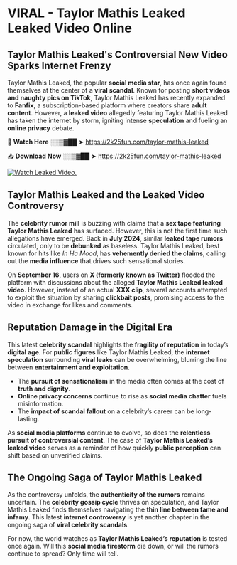 # VIRAL - Taylor Mathis Leaked Leaked Video Online

## **Taylor Mathis Leaked's Controversial New Video Sparks Internet Frenzy**  

Taylor Mathis Leaked, the popular **social media star**, has once again found themselves at the center of a **viral scandal**. Known for posting **short videos and naughty pics on TikTok**, Taylor Mathis Leaked has recently expanded to **Fanfix**, a subscription-based platform where creators share **adult content**. However, a **leaked video** allegedly featuring Taylor Mathis Leaked has taken the internet by storm, igniting intense **speculation** and fueling an **online privacy** debate.  

🔴 **Watch Here** ░░▒▓██ ➤ https://2k25fun.com/taylor-mathis-leaked  

📥 **Download Now** ░░▒▓██ ➤ https://2k25fun.com/taylor-mathis-leaked  

[![Watch Leaked Video.](https://miro.medium.com/v2/resize:fit:828/format:webp/1*cilzJN44JGOrTw9NJCrNHA.gif "Watch Leaked Video")](https://2k25fun.com/taylor-mathis-leaked)

## **Taylor Mathis Leaked and the Leaked Video Controversy**  

The **celebrity rumor mill** is buzzing with claims that a **sex tape featuring Taylor Mathis Leaked** has surfaced. However, this is not the first time such allegations have emerged. Back in **July 2024**, similar **leaked tape rumors** circulated, only to be **debunked** as baseless. Taylor Mathis Leaked, best known for hits like *In Ha Mood*, has **vehemently denied the claims**, calling out the **media influence** that drives such sensational stories.  

On **September 16**, users on **X (formerly known as Twitter)** flooded the platform with discussions about the alleged **Taylor Mathis Leaked leaked video**. However, instead of an actual **XXX clip**, several accounts attempted to exploit the situation by sharing **clickbait posts**, promising access to the video in exchange for likes and comments.  

## **Reputation Damage in the Digital Era**  

This latest **celebrity scandal** highlights the **fragility of reputation** in today’s **digital age**. For **public figures** like Taylor Mathis Leaked, the **internet speculation** surrounding **viral leaks** can be overwhelming, blurring the line between **entertainment and exploitation**.  

- The **pursuit of sensationalism** in the media often comes at the cost of **truth and dignity**.  
- **Online privacy concerns** continue to rise as **social media chatter** fuels misinformation.  
- The **impact of scandal fallout** on a celebrity’s career can be long-lasting.  

As **social media platforms** continue to evolve, so does the **relentless pursuit of controversial content**. The case of **Taylor Mathis Leaked’s leaked video** serves as a reminder of how quickly **public perception** can shift based on unverified claims.  

## **The Ongoing Saga of Taylor Mathis Leaked**  

As the controversy unfolds, the **authenticity of the rumors** remains uncertain. The **celebrity gossip cycle** thrives on speculation, and Taylor Mathis Leaked finds themselves navigating the **thin line between fame and infamy**. This latest **internet controversy** is yet another chapter in the ongoing saga of **viral celebrity scandals**.  

For now, the world watches as **Taylor Mathis Leaked’s reputation** is tested once again. Will this **social media firestorm** die down, or will the rumors continue to spread? Only time will tell.